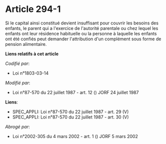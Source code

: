 # Article 294-1

Si le capital ainsi constitué devient insuffisant pour couvrir les besoins des enfants, le parent qui a l'exercice de
l'autorité parentale ou chez lequel les enfants ont leur résidence habituelle ou la personne à laquelle les enfants ont été
confiés peut demander l'attribution d'un complément sous forme de pension alimentaire.

**Liens relatifs à cet article**

_Codifié par_:

  - Loi n°1803-03-14

_Modifié par_:

  - Loi n°87-570 du 22 juillet 1987 - art. 12 () JORF 24 juillet 1987

**Liens**:

  - SPEC_APPLI: Loi n°87-570 du 22 juillet 1987 - art. 29 (V)
  - SPEC_APPLI: Loi n°87-570 du 22 juillet 1987 - art. 30 (V)

_Abrogé par_:

  - Loi n°2002-305 du 4 mars 2002 - art. 1 () JORF 5 mars 2002
